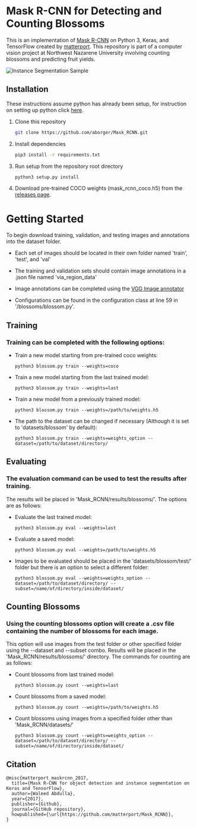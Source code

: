 # Mask R-CNN for Detecting and Counting Blossoms

This is an implementation of [Mask R-CNN](https://arxiv.org/abs/1703.06870) on Python 3, Keras, and TensorFlow created by [matterport](https://github.com/matterport/Mask_RCNN).
This repository is part of a computer vision project at Northwest Nazarene University involving counting blossoms and predicting fruit yields.

![Instance Segmentation Sample](assets/street.png)

## Installation
These instructions assume python has already been setup, for instruction on setting up python click [here](assets/python_setup.txt).

1. Clone this repository
   ```bash
   git clone https://github.com/aborger/Mask_RCNN.git
   ```
2. Install dependencies
   ```bash
   pip3 install -r requirements.txt
   ```
3. Run setup from the repository root directory
    ```bash
    python3 setup.py install
    ``` 
3. Download pre-trained COCO weights (mask_rcnn_coco.h5) from the [releases page](https://github.com/matterport/Mask_RCNN/releases).

# Getting Started
To begin download training, validation, and testing images and annotations into the dataset folder.

* Each set of images should be located in their own folder named 'train', 'test', and 'val'
    
* The training and validation sets should contain image annotations in a .json file named 'via_region_data'
    
* Image annotations can be completed using the [VGG Image annotator](https://www.robots.ox.ac.uk/~vgg/software/via/via_demo.html)
    
* Configurations can be found in the configuration class at line 59 in '/blossoms/blossom.py'.
## Training
### Training can be completed with the following options:
* Train a new model starting from pre-trained coco weights:
    ```batch
    python3 blossom.py train --weights=coco
    ```
* Train a new model starting from the last trained model:
    ```batch
    python3 blossom.py train --weights=last
    ```
* Train a new model from a previously trained model:
    ```batch
    python3 blossom.py train --weights=/path/to/weights.h5
    ```
* The path to the dataset can be changed if necessary (Although it is set to 'datasets/blossom' by default):
    ```batch
    python3 blossom.py train --weights=weights_option --dataset=/path/to/dataset/directory/
    ```
## Evaluating
### The evaluation command can be used to test the results after training.
The results will be placed in 'Mask_RCNN/results/blossoms/'.
The options are as follows:
* Evaluate the last trained model:
    ```batch
    python3 blossom.py eval --weights=last
    ```
* Evaluate a saved model:
    ```batch
    python3 blossom.py eval --weights=/path/to/weights.h5
    ```
* Images to be evaluated should be placed in the 'datasets/blossom/test/' folder but there is an option to select a different folder:
    ```batch
    python3 blossom.py eval --weights=weights_option --dataset=/path/to/dataset/directory/ --subset=/name/of/directory/inside/dataset/
## Counting Blossoms
### Using the counting blossoms option will create a .csv file containing the number of blossoms for each image.
This option will use images from the test folder or other specified folder using the --dataset and --subset combo.
Results will be placed in the 'Mask_RCNN/results/blossoms/' directory.
The commands for counting are as follows:
* Count blossoms from last trained model:
    ```batch
    python3 blossom.py count --weights=last
    ```
* Count blossoms from a saved model:
    ```batch
    python3 blossom.py count --weights=/path/to/weights.h5
    ```
* Count blossoms using images from a specified folder other than 'Mask_RCNN/datasets/'
    ```batch
    python3 blossom.py count --weights=weights_option --dataset=/path/to/dataset/directory/ --subset=/name/of/directory/inside/dataset/
    ```
    
## Citation
```
@misc{matterport_maskrcnn_2017,
  title={Mask R-CNN for object detection and instance segmentation on Keras and TensorFlow},
  author={Waleed Abdulla},
  year={2017},
  publisher={Github},
  journal={GitHub repository},
  howpublished={\url{https://github.com/matterport/Mask_RCNN}},
}
```
